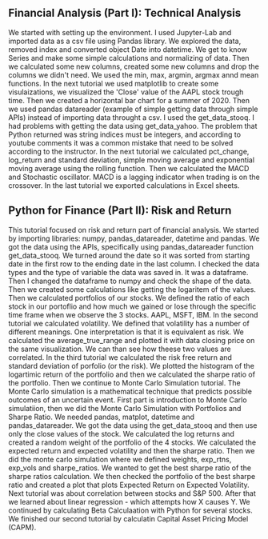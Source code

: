 ## Financial Analysis (Part I): Technical Analysis

We started with setting up the environment. I used Jupyter-Lab and imported data as a csv file using Pandas library.
We explored the data, removed index and converted object Date into datetime. We get to know Series and make some simple
calculations and normalizing of data. Then we calculated some new columns, created some new columns and drop the columns we didn't need. We used the min, max, argmin, argmax annd mean functions. In the next tutorial we used matplotlib to create some visulaizations, we visualized the 'Close' value of the AAPL stock trough time. Then we created a horizontal bar chart for a summer of 2020. Then we used pandas datareader (example of simple getting data through simple APIs) instead of importing data throught a csv. I used the get_data_stooq. I had problems with getting the data using get_data_yahoo. The problem that Python returned was string indices must be integers, and according to youtube comments it was a common mistake that need to be solved according to the instructor. In the next tutorial we calculated pct_change, log_return and standard deviation, simple moving average and exponential moving average using the rolling function. Then we calculated the MACD and Stochastic oscillator. MACD is a lagging indicator when trading is on the crossover. In the last tutorial we exported calculations in Excel sheets.

## Python for Finance (Part II): Risk and Return
This tutorial focused on risk and return part of financial analysis. We started by importing libraries: numpy, pandas_datareader, datetime and pandas. We got the data using the APIs, specifically using pandas_datareader function get_data_stooq. We turned around the date so it was sorted from starting date in the first row to the ending date in the last column. I checked the data types and the type of variable the data was saved in. It was a dataframe. Then I changed the dataframe to numpy and check the shape of the data. Then we created some calculations like getting the logaritem of the values. Then we calculated portfolios of our stocks. We defined the ratio of each stock in our portoflio and how much we gained or lose through the specific time frame when we observe the 3 stocks. AAPL, MSFT, IBM. In the second tutorial we calculated volatility. We defined that volatility has a number of different meanings. One interpretation is that it is equivalent as risk. We calculated the average_true_range and plotted it with data closing price on the same visualization. We can than see how theese two values are correlated. In the third tutorial we calculated the risk free return and standard deviation of porfolio (or the risk). We plotted the histogram of the logartimic return of the portfolio and then we calculated the sharpe ratio of the portfolio. Then we continue to Monte Carlo Simulation tutorial. The Monte Carlo simulation is a mathematical technique that predicts possible outcomes of an uncertain event. First part is introduction to Monte Carlo simulatiion, then we did the Monte Carlo Simulation with Portfolios and Sharpe Ratio. We needed pandas, matplot, datetime and pandas_datareader. We got the data using the get_data_stooq and then use only the close values of the stock. We calculated the log returns and created a random weight of the portfolio of the 4 stocks. We calculated the expected return and expected volatility and then the sharpe ratio. Then we did the monte carlo simulation where we defined weights, exp_rtns, exp_vols and sharpe_ratios. We wanted to get the best sharpe ratio of the sharpe ratios calculation. We then checked the portfolio of the best sharpe ratio and created a plot that plots Expected Return on Expected Volatility. Next tutorial was about correlation between stocks and S&P 500. After that we learned about linear regression - which attempts how X causes Y. We continued by calculating Beta Calculaation with Python for several stocks. We finished our second tutorial by calculatin Capital Asset Pricing Model (CAPM).


